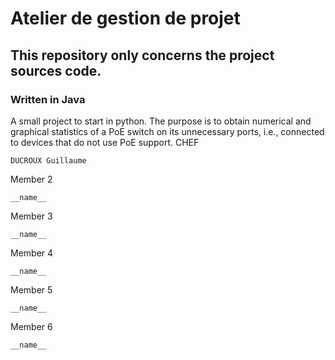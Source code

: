 # Atelier de gestion de projet
## This repository only concerns the project sources code.
### Written in Java

A small project to start in python. The purpose is to obtain numerical and graphical statistics of a PoE switch on its unnecessary ports, i.e., connected 
to devices that do not use PoE support.
CHEF
```
DUCROUX Guillaume
```
Member 2
```
__name__
```
Member 3
```
__name__
```
Member 4
```
__name__
```
Member 5
```
__name__
```
Member 6
```
__name__
```

